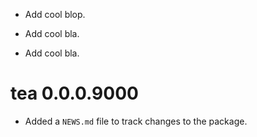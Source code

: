 <!-- NEWS.md is maintained by https://cynkra.github.io/fledge, do not edit -->

- Add cool blop.

- Add cool bla.


- Add cool bla.


# tea 0.0.0.9000

* Added a `NEWS.md` file to track changes to the package.
